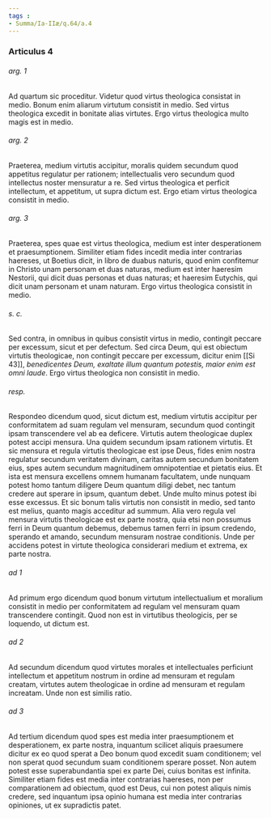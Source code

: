 ```yaml
---
tags : 
- Summa/Ia-IIæ/q.64/a.4
---
```


### Articulus 4

###### arg. 1
Ad quartum sic proceditur. Videtur quod virtus theologica consistat in medio. Bonum enim aliarum virtutum consistit in medio. Sed virtus theologica excedit in bonitate alias virtutes. Ergo virtus theologica multo magis est in medio.

###### arg. 2
Praeterea, medium virtutis accipitur, moralis quidem secundum quod appetitus regulatur per rationem; intellectualis vero secundum quod intellectus noster mensuratur a re. Sed virtus theologica et perficit intellectum, et appetitum, ut supra dictum est. Ergo etiam virtus theologica consistit in medio.

###### arg. 3
Praeterea, spes quae est virtus theologica, medium est inter desperationem et praesumptionem. Similiter etiam fides incedit media inter contrarias haereses, ut Boetius dicit, in libro de duabus naturis, quod enim confitemur in Christo unam personam et duas naturas, medium est inter haeresim Nestorii, qui dicit duas personas et duas naturas; et haeresim Eutychis, qui dicit unam personam et unam naturam. Ergo virtus theologica consistit in medio.

###### s. c.
Sed contra, in omnibus in quibus consistit virtus in medio, contingit peccare per excessum, sicut et per defectum. Sed circa Deum, qui est obiectum virtutis theologicae, non contingit peccare per excessum, dicitur enim [[Si 43]], *benedicentes Deum, exaltate illum quantum potestis, maior enim est omni laude*. Ergo virtus theologica non consistit in medio.

###### resp.
Respondeo dicendum quod, sicut dictum est, medium virtutis accipitur per conformitatem ad suam regulam vel mensuram, secundum quod contingit ipsam transcendere vel ab ea deficere. Virtutis autem theologicae duplex potest accipi mensura. Una quidem secundum ipsam rationem virtutis. Et sic mensura et regula virtutis theologicae est ipse Deus, fides enim nostra regulatur secundum veritatem divinam, caritas autem secundum bonitatem eius, spes autem secundum magnitudinem omnipotentiae et pietatis eius. Et ista est mensura excellens omnem humanam facultatem, unde nunquam potest homo tantum diligere Deum quantum diligi debet, nec tantum credere aut sperare in ipsum, quantum debet. Unde multo minus potest ibi esse excessus. Et sic bonum talis virtutis non consistit in medio, sed tanto est melius, quanto magis acceditur ad summum. Alia vero regula vel mensura virtutis theologicae est ex parte nostra, quia etsi non possumus ferri in Deum quantum debemus, debemus tamen ferri in ipsum credendo, sperando et amando, secundum mensuram nostrae conditionis. Unde per accidens potest in virtute theologica considerari medium et extrema, ex parte nostra.

###### ad 1
Ad primum ergo dicendum quod bonum virtutum intellectualium et moralium consistit in medio per conformitatem ad regulam vel mensuram quam transcendere contingit. Quod non est in virtutibus theologicis, per se loquendo, ut dictum est.

###### ad 2
Ad secundum dicendum quod virtutes morales et intellectuales perficiunt intellectum et appetitum nostrum in ordine ad mensuram et regulam creatam, virtutes autem theologicae in ordine ad mensuram et regulam increatam. Unde non est similis ratio.

###### ad 3
Ad tertium dicendum quod spes est media inter praesumptionem et desperationem, ex parte nostra, inquantum scilicet aliquis praesumere dicitur ex eo quod sperat a Deo bonum quod excedit suam conditionem; vel non sperat quod secundum suam conditionem sperare posset. Non autem potest esse superabundantia spei ex parte Dei, cuius bonitas est infinita. Similiter etiam fides est media inter contrarias haereses, non per comparationem ad obiectum, quod est Deus, cui non potest aliquis nimis credere, sed inquantum ipsa opinio humana est media inter contrarias opiniones, ut ex supradictis patet.

